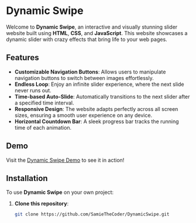 # Dynamic Swipe

Welcome to **Dynamic Swipe**, an interactive and visually stunning slider website built using **HTML**, **CSS**, and **JavaScript**. This website showcases a dynamic slider with crazy effects that bring life to your web pages.

## Features

- **Customizable Navigation Buttons**: Allows users to manipulate navigation buttons to switch between images effortlessly.
- **Endless Loop**: Enjoy an infinite slider experience, where the next slide never runs out.
- **Time-based Auto-Slide**: Automatically transitions to the next slider after a specified time interval.
- **Responsive Design**: The website adapts perfectly across all screen sizes, ensuring a smooth user experience on any device.
- **Horizontal Countdown Bar**: A sleek progress bar tracks the running time of each animation.
  
## Demo

Visit the [Dynamic Swipe Demo](https://samiethecoder.github.io/DynamicSwipe/) to see it in action!

## Installation

To use **Dynamic Swipe** on your own project:

1. **Clone this repository**:
   ```bash
   git clone https://github.com/SamieTheCoder/DynamicSwipe.git
